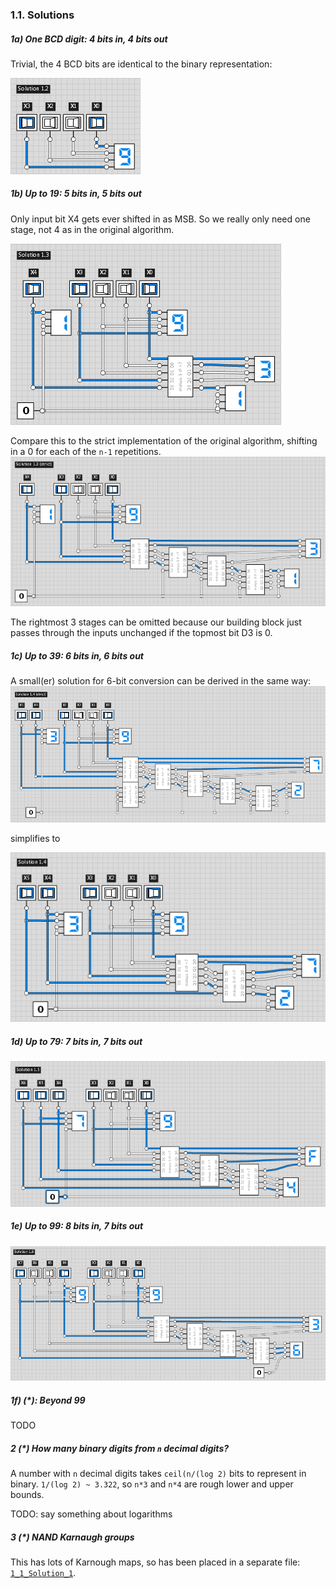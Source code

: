 ### 1.1. Solutions ###

##### 1a) One BCD digit: 4 bits in, 4 bits out #####
Trivial, the 4 BCD bits are identical to the binary representation:

![1_1_Solution_2.png](1_1_Solution_2.png)


##### 1b) Up to 19: 5 bits in, 5 bits out #####
Only input bit X4 gets ever shifted in as MSB.
So we really only need one stage, not 4 as in the original algorithm.

![1_1_Solution_3.png](1_1_Solution_3.png)

Compare this to the strict implementation of the original algorithm,
shifting in a 0 for each of the `n-1` repetitions.
![1_1_Solution_3(strict).png](1_1_Solution_3(strict).png)

The rightmost 3 stages can be omitted because our building block just passes through the inputs unchanged
if the topmost bit D3 is 0.


##### 1c) Up to 39: 6 bits in, 6 bits out #####
A small(er) solution for 6-bit conversion can be derived in the same way:
![1_1_Solution_4(strict).png](1_1_Solution_4(strict).png)

simplifies to

![1_1_Solution_4.png](1_1_Solution_4.png)


##### 1d) Up to 79: 7 bits in, 7 bits out #####
![1_1_Solution_5.png](1_1_Solution_5.png)


##### 1e) Up to 99: 8 bits in, 7 bits out #####
![1_1_Solution_6.png](1_1_Solution_6.png)

##### 1f) (\*): Beyond 99 #####
TODO


##### 2 (\*) How many binary digits from `n` decimal digits? #####
A number with `n` decimal digits takes `ceil(n/(log 2)` bits to represent in binary. `1/(log 2) ~ 3.322`, so `n*3` and `n*4` are rough lower and upper bounds.
 
TODO: say something about logarithms


##### 3 (\*) NAND Karnaugh groups #####
This has lots of Karnough maps, so has been placed in a separate file:
[`1_1_Solution_1`](1_1_Solution_1.md).

